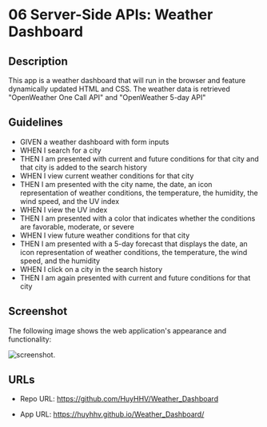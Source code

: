# 06 Server-Side APIs: Weather Dashboard

## Description
This app is a weather dashboard that will run in the browser and feature dynamically updated HTML and CSS. The weather data is retrieved "OpenWeather One Call API" and "OpenWeather 5-day API" 

## Guidelines 

* GIVEN a weather dashboard with form inputs
* WHEN I search for a city
* THEN I am presented with current and future conditions for that city and that city is added to the search history
* WHEN I view current weather conditions for that city
* THEN I am presented with the city name, the date, an icon representation of weather conditions, the temperature, the humidity, the wind speed, and the UV index
* WHEN I view the UV index
* THEN I am presented with a color that indicates whether the conditions are favorable, moderate, or severe
* WHEN I view future weather conditions for that city
* THEN I am presented with a 5-day forecast that displays the date, an icon representation of weather conditions, the temperature, the wind speed, and the humidity
* WHEN I click on a city in the search history
* THEN I am again presented with current and future conditions for that city



## Screenshot

The following image shows the web application's appearance and functionality:

![screenshot.](./Assets\screenshot.gif)


## URLs

* Repo URL: https://github.com/HuyHHV/Weather_Dashboard

* App URL: https://huyhhv.github.io/Weather_Dashboard/
